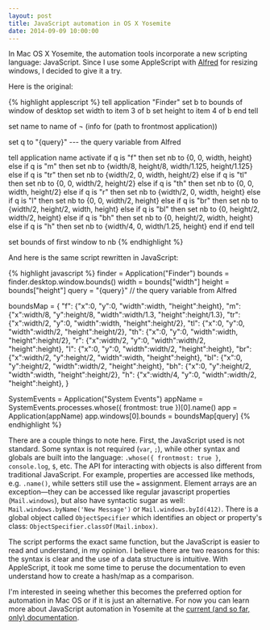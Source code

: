 ```yaml
---
layout: post
title: JavaScript automation in OS X Yosemite
date: 2014-09-09 10:00:00
---
```


In Mac OS X Yosemite, the automation tools incorporate a new scripting language: JavaScript. Since I use some AppleScript with [Alfred](http://www.alfredapp.com/) for resizing windows, I decided to give it a try.

<!--more-->

Here is the original:

{% highlight applescript %}
tell application "Finder"
    set b to bounds of window of desktop
    set width to item 3 of b
    set height to item 4 of b
end tell
 
set name to name of ¬
  (info for (path to frontmost application))

set q to "{query}" --- the query variable from Alfred
 
tell application name
    activate
    if q is "f" then
        set nb to
          {0, 0, width, height}
    else if q is "m" then
        set nb to
          {width/8, height/8, width/1.125, height/1.125}
    else if q is "tr" then
        set nb to {width/2, 0, width, height/2}
    else if q is "tl" then
        set nb to {0, 0, width/2, height/2}
    else if q is "th" then
        set nb to {0, 0, width, height/2}
    else if q is "r" then
        set nb to {width/2, 0, width, height}
    else if q is "l" then
        set nb to {0, 0, width/2, height}
    else if q is "br" then
        set nb to {width/2, height/2, width, height}
    else if q is "bl" then
        set nb to {0, height/2, width/2, height}
    else if q is "bh" then
        set nb to {0, height/2, width, height}
    else if q is "h" then
        set nb to {width/4, 0, width/1.25, height}
    end if
end tell

set bounds of first window to nb
{% endhighlight %}

And here is the same script rewritten in JavaScript:

{% highlight javascript %}
finder = Application("Finder")
bounds = finder.desktop.window.bounds()
width = bounds["width"]
height = bounds["height"]
query = "{query}" // the query variable from Alfred

boundsMap = {
  "f":  {"x":0, "y":0, "width":width, "height":height},
  "m":  {"x":width/8, "y":height/8, 
         "width":width/1.3, "height":height/1.3},
  "tr": {"x":width/2, "y":0, "width":width, "height":height/2},
  "tl": {"x":0, "y":0, "width":width/2, "height":height/2},
  "th": {"x":0, "y":0, "width":width, "height":height/2},
  "r":  {"x":width/2, "y":0, "width":width/2, "height":height},
  "l":  {"x":0, "y":0, "width":width/2, "height":height},
  "br": {"x":width/2, "y":height/2, "width":width, "height":height},
  "bl": {"x":0, "y":height/2, "width":width/2, "height":height},
  "bh": {"x":0, "y":height/2, "width":width, "height":height/2},
  "h":  {"x":width/4, "y":0, "width":width/2, "height":height},
}

SystemEvents = Application("System Events")
appName = SystemEvents.processes.whose({ frontmost: true })[0].name()
app = Application(appName)
app.windows[0].bounds = boundsMap[query]
{% endhighlight %}

There are a couple things to note here. First, the JavaScript used is not standard. Some syntax is not required (`var`, `;`), while other syntax and globals are built into the language: `.whose({ frontmost: true }`, `console.log`, `$`, etc. The API for interacting with objects is also different from traditional JavaScript. For example, properties are accessed like methods, e.g. `.name()`, while setters still use the `=` assignment. Element arrays are an exception—they can be accessed like regular javascript properties (`Mail.windows`), but also have syntactic sugar as well: `Mail.windows.byName('New Message')` or `Mail.windows.byId(412)`. There is a global object called `ObjectSpecifier` which identifies an object or property's class: `ObjectSpecifier.classOf(Mail.inbox)`.

The script performs the exact same function, but the JavaScript is easier to read and understand, in my opinion. I believe there are two reasons for this: the syntax is clear and the use of a data structure is intuitive. With AppleScript, it took me some time to peruse the documentation to even understand how to create a hash/map as a comparison.

I'm interested in seeing whether this becomes the preferred option for automation in Mac OS or if it is just an alternative. For now you can learn more about JavaScript automation in Yosemite at the [current (and so far, only) documentation](https://developer.apple.com/library/prerelease/mac/releasenotes/interapplicationcommunication/rn-javascriptforautomation/index.html).
